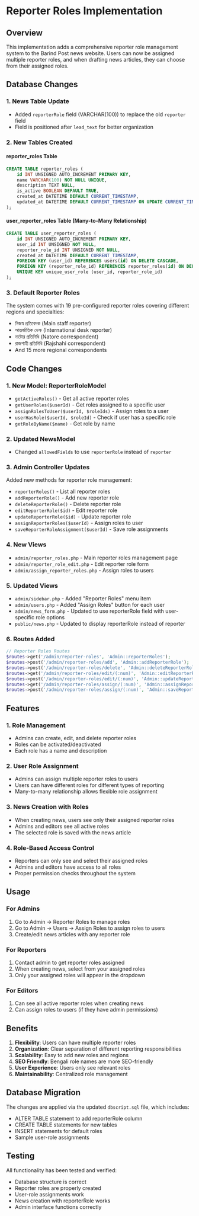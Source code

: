 # Reporter Roles Implementation

## Overview
This implementation adds a comprehensive reporter role management system to the Barind Post news website. Users can now be assigned multiple reporter roles, and when drafting news articles, they can choose from their assigned roles.

## Database Changes

### 1. News Table Update
- Added `reporterRole` field (VARCHAR(100)) to replace the old `reporter` field
- Field is positioned after `lead_text` for better organization

### 2. New Tables Created

#### reporter_roles Table
```sql
CREATE TABLE reporter_roles (
    id INT UNSIGNED AUTO_INCREMENT PRIMARY KEY,
    name VARCHAR(100) NOT NULL UNIQUE,
    description TEXT NULL,
    is_active BOOLEAN DEFAULT TRUE,
    created_at DATETIME DEFAULT CURRENT_TIMESTAMP,
    updated_at DATETIME DEFAULT CURRENT_TIMESTAMP ON UPDATE CURRENT_TIMESTAMP
);
```

#### user_reporter_roles Table (Many-to-Many Relationship)
```sql
CREATE TABLE user_reporter_roles (
    id INT UNSIGNED AUTO_INCREMENT PRIMARY KEY,
    user_id INT UNSIGNED NOT NULL,
    reporter_role_id INT UNSIGNED NOT NULL,
    created_at DATETIME DEFAULT CURRENT_TIMESTAMP,
    FOREIGN KEY (user_id) REFERENCES users(id) ON DELETE CASCADE,
    FOREIGN KEY (reporter_role_id) REFERENCES reporter_roles(id) ON DELETE CASCADE,
    UNIQUE KEY unique_user_role (user_id, reporter_role_id)
);
```

### 3. Default Reporter Roles
The system comes with 19 pre-configured reporter roles covering different regions and specialties:
- নিজস্ব প্রতিবেদক (Main staff reporter)
- আন্তর্জাতিক ডেস্ক (International desk reporter)
- নাটোর প্রতিনিধি (Natore correspondent)
- রাজশাহী প্রতিনিধি (Rajshahi correspondent)
- And 15 more regional correspondents

## Code Changes

### 1. New Model: ReporterRoleModel
- `getActiveRoles()` - Get all active reporter roles
- `getUserRoles($userId)` - Get roles assigned to a specific user
- `assignRolesToUser($userId, $roleIds)` - Assign roles to a user
- `userHasRole($userId, $roleId)` - Check if user has a specific role
- `getRoleByName($name)` - Get role by name

### 2. Updated NewsModel
- Changed `allowedFields` to use `reporterRole` instead of `reporter`

### 3. Admin Controller Updates
Added new methods for reporter role management:
- `reporterRoles()` - List all reporter roles
- `addReporterRole()` - Add new reporter role
- `deleteReporterRole()` - Delete reporter role
- `editReporterRole($id)` - Edit reporter role
- `updateReporterRole($id)` - Update reporter role
- `assignReporterRoles($userId)` - Assign roles to user
- `saveReporterRoleAssignment($userId)` - Save role assignments

### 4. New Views
- `admin/reporter_roles.php` - Main reporter roles management page
- `admin/reporter_role_edit.php` - Edit reporter role form
- `admin/assign_reporter_roles.php` - Assign roles to users

### 5. Updated Views
- `admin/sidebar.php` - Added "Reporter Roles" menu item
- `admin/users.php` - Added "Assign Roles" button for each user
- `admin/news_form.php` - Updated to use reporterRole field with user-specific role options
- `public/news.php` - Updated to display reporterRole instead of reporter

### 6. Routes Added
```php
// Reporter Roles Routes
$routes->get('/admin/reporter-roles', 'Admin::reporterRoles');
$routes->post('/admin/reporter-roles/add', 'Admin::addReporterRole');
$routes->post('/admin/reporter-roles/delete', 'Admin::deleteReporterRole');
$routes->get('/admin/reporter-roles/edit/(:num)', 'Admin::editReporterRole/$1');
$routes->post('/admin/reporter-roles/edit/(:num)', 'Admin::updateReporterRole/$1');
$routes->get('/admin/reporter-roles/assign/(:num)', 'Admin::assignReporterRoles/$1');
$routes->post('/admin/reporter-roles/assign/(:num)', 'Admin::saveReporterRoleAssignment/$1');
```

## Features

### 1. Role Management
- Admins can create, edit, and delete reporter roles
- Roles can be activated/deactivated
- Each role has a name and description

### 2. User Role Assignment
- Admins can assign multiple reporter roles to users
- Users can have different roles for different types of reporting
- Many-to-many relationship allows flexible role assignment

### 3. News Creation with Roles
- When creating news, users see only their assigned reporter roles
- Admins and editors see all active roles
- The selected role is saved with the news article

### 4. Role-Based Access Control
- Reporters can only see and select their assigned roles
- Admins and editors have access to all roles
- Proper permission checks throughout the system

## Usage

### For Admins
1. Go to Admin → Reporter Roles to manage roles
2. Go to Admin → Users → Assign Roles to assign roles to users
3. Create/edit news articles with any reporter role

### For Reporters
1. Contact admin to get reporter roles assigned
2. When creating news, select from your assigned roles
3. Only your assigned roles will appear in the dropdown

### For Editors
1. Can see all active reporter roles when creating news
2. Can assign roles to users (if they have admin permissions)

## Benefits

1. **Flexibility**: Users can have multiple reporter roles
2. **Organization**: Clear separation of different reporting responsibilities
3. **Scalability**: Easy to add new roles and regions
4. **SEO Friendly**: Bengali role names are more SEO-friendly
5. **User Experience**: Users only see relevant roles
6. **Maintainability**: Centralized role management

## Database Migration
The changes are applied via the updated `dbscript.sql` file, which includes:
- ALTER TABLE statement to add reporterRole column
- CREATE TABLE statements for new tables
- INSERT statements for default roles
- Sample user-role assignments

## Testing
All functionality has been tested and verified:
- Database structure is correct
- Reporter roles are properly created
- User-role assignments work
- News creation with reporterRole works
- Admin interface functions correctly
